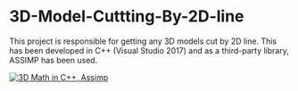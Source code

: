 # 3D-Model-Cuttting-By-2D-line
This project is responsible for getting any 3D models cut by 2D line.
This has been developed in C++ (Visual Studio 2017) and as a third-party library, ASSIMP has been used.

[![3D Math in C++, Assimp](https://img.youtube.com/vi/oU6EO3HiLcg/0.jpg)](oU6EO3HiLcg "3D Math in C++, Assimp")

